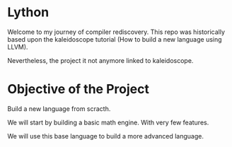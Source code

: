 
Lython
======

Welcome to my journey of compiler rediscovery. This repo was historically based
upon the kaleidoscope tutorial (How to build a new language using LLVM).

Nevertheless, the project it not anymore linked to kaleidoscope.


Objective of the Project
========================

Build a new language from scracth.

We will start by building a basic math engine. With very few features.

We will use this base language to build a more advanced language.


